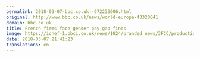 ```yaml
---
permalink: 2018-03-07-bbc.co.uk--672233606.html
original: http://www.bbc.co.uk/news/world-europe-43320041
domain: bbc.co.uk
title: French firms face gender pay gap fines
image: https://ichef-1.bbci.co.uk/news/1024/branded_news/3FCC/production/_100323361_045387989-1.jpg
date: 2018-03-07 21:41:23
translations: en
---
```


